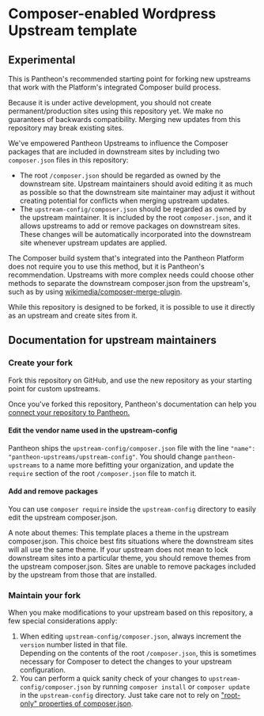 # Composer-enabled Wordpress Upstream template
## Experimental

This is Pantheon's recommended starting point for forking new upstreams that work with the Platform's integrated
Composer build process.

Because it is under active development, you should not create permanent/production sites using this repository
yet. We make no guarantees of backwards compatibility. Merging new updates from this repository may break existing
sites.

We've empowered Pantheon Upstreams to influence the Composer packages that are included in downstream sites
by including two `composer.json` files in this repository:
  * The root `/composer.json` should be regarded as owned by the downstream site. Upstream maintainers should avoid
    editing it as much as possible so that the downstream site maintainer may adjust it without creating potential
    for conflicts when merging upstream updates.
  * The `upstream-config/composer.json` should be regarded as owned by the upstream maintainer. It is included by the
    root `composer.json`, and it allows upstreams to add or remove packages on downstream sites. These changes will be
    automatically incorporated into the downstream site whenever upstream updates are applied.

The Composer build system that's integrated into the Pantheon Platform does not require you to use this method, but
it is Pantheon's recommendation. Upstreams with more complex needs could choose other methods to separate
the downstream composer.json from the upstream's, such as by using [wikimedia/composer-merge-plugin](https://github.com/wikimedia/composer-merge-plugin).

While this repository is designed to be forked, it is possible to use it directly as an upstream and
create sites from it.

## Documentation for upstream maintainers

### Create your fork

Fork this repository on GitHub, and use the new repository as your starting point for custom upstreams.

Once you've forked this repository, Pantheon's documentation can help you [connect your repository to
Pantheon.](https://pantheon.io/docs/create-custom-upstream#connect-repository-to-pantheon)

#### Edit the vendor name used in the upstream-config

Pantheon ships the `upstream-config/composer.json` file with the line 
`"name": "pantheon-upstreams/upstream-config"`. You should change `pantheon-upstreams` to a name
more befitting your organization, and update the `require` section of the root `/composer.json`
file to match it.

#### Add and remove packages

You can use `composer require` inside the `upstream-config` directory to easily edit the upstream composer.json.

A note about themes: This template places a theme in the upstream composer.json. This choice best fits situations
where the downstream sites will all use the same theme. If your upstream does not mean to lock downstream sites
into a particular theme, you should remove themes from the upstream composer.json. Sites are unable to remove packages
included by the upstream from those that are installed.

### Maintain your fork

When you make modifications to your upstream based on this repository, a few special considerations apply:
  1. When editing `upstream-config/composer.json`, always increment the `version` number listed in that file.  
     Depending on the contents of the root `/composer.json`, this is sometimes necessary for Composer to detect the
     changes to your upstream configuration.
  2. You can perform a quick sanity check of your changes to `upstream-config/composer.json` by running
    `composer install` or `composer update` in the `upstream-config` directory. Just take care not to rely on
    ["root-only" properties of composer.json](https://getcomposer.org/doc/04-schema.md).